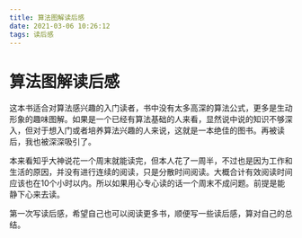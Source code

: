 ```yaml
---
title: 算法图解读后感
date: 2021-03-06 10:26:12
tags: 读后感
---
```

# 算法图解读后感

这本书适合对算法感兴趣的入门读者，书中没有太多高深的算法公式，更多是生动形象的趣味图解。如果是一个已经有算法基础的人来看，显然说中说的知识不够深入，但对于想入门或者培养算法兴趣的人来说，这就是一本绝佳的图书。再被读后，我也被深深吸引了。

本来看知乎大神说花一个周末就能读完，但本人花了一周半，不过也是因为工作和生活的原因，并没有进行连续的阅读，只是分散时间阅读。大概合计有效阅读时间应该也在10个小时以内。所以如果用心专心读的话一个周末不成问题。前提是能静下心来去读。

第一次写读后感，希望自己也可以阅读更多书，顺便写一些读后感，算对自己的总结。